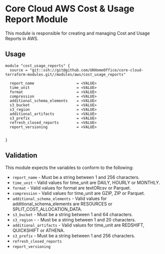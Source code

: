# Core Cloud AWS Cost & Usage Report Module

This module is responsible for creating and managing Cost and Usage Reports in AWS.

## Usage

```hcl
module "cost_usage_reports" {
  source = "git::ssh://git@github.com/UKHomeOffice/core-cloud-terraform-modules.git//modules/aws/cost_usage_reports"

  report_name                   = <VALUE>
  time_unit                     = <VALUE>
  format                        = <VALUE>
  compression                   = <VALUE>
  additional_schema_elements    = <VALUE>
  s3_bucket                     = <VALUE>
  s3_region                     = <VALUE>
  additional_artifacts          = <VALUE>
  s3_prefix                     = <VALUE>
  refresh_closed_reports        = <VALUE>
  report_versioning             = <VALUE>
  
  
}
```

## Validation

This module expects the variables to conform to the following:
- `report_name` - Must be a string between 1 and 256 characters.
- `time_unit` - Valid values for time_unit are DAILY, HOURLY or MONTHLY.
- `format` - Valid values for format are textORcsv or Parquet.
- `compression` - Valid values for time_unit are GZIP, ZIP or Parquet.
- `additional_schema_elements` - Valid values for additional_schema_elements are RESOURCES or SPLIT_COST_ALLOCATION_DATA.
- `s3_bucket` - Must be a string between 1 and 64 characters.
- `s3_region` - - Must be a string between 1 and 20 characters.
- `additional_artifacts` - Valid values for time_unit are REDSHIFT, QUICKSHIFT or ATHENA.
- `s3_prefix` - Must be a string between 1 and 256 characters.
- `refresh_closed_reports`
- `report_versioning`
